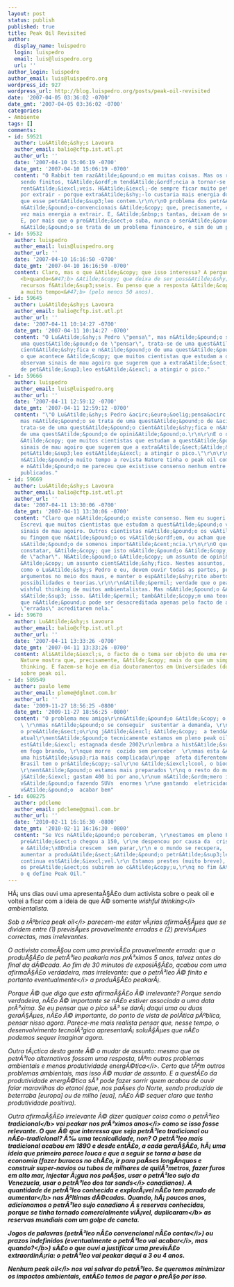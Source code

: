 ```yaml
---
layout: post
status: publish
published: true
title: Peak Oil Revisited
author:
  display_name: luispedro
  login: luispedro
  email: luis@luispedro.org
  url: ''
author_login: luispedro
author_email: luis@luispedro.org
wordpress_id: 927
wordpress_url: http://blog.luispedro.org/posts/peak-oil-revisited
date: '2007-04-05 03:36:02 -0700'
date_gmt: '2007-04-05 03:36:02 -0700'
categories:
- Ambiente
tags: []
comments:
- id: 59521
  author: Lu&Atilde;&shy;s Lavoura
  author_email: balio@cftp.ist.utl.pt
  author_url: ''
  date: '2007-04-10 15:06:19 -0700'
  date_gmt: '2007-04-10 15:06:19 -0700'
  content: "O Rabbit tem raz&Atilde;&pound;o em muitas coisas. Mas os recursos petrol&Atilde;&shy;feros,
    sendo finitos, t&Atilde;&ordf;m tend&Atilde;&ordf;ncia a tornar-se cada vez menos
    rent&Atilde;&iexcl;veis. H&Atilde;&iexcl;-de sempre ficar muito petr&Atilde;&sup3;leo
    por extrair - porque extra&Atilde;&shy;-lo custaria mais energia do que aquela
    que esse petr&Atilde;&sup3;leo contem.\r\n\r\nO problema dos petr&Atilde;&sup3;leos
    n&Atilde;&pound;o-convencionais &Atilde;&copy; que, precisamente, custam cada
    vez mais energia a extrair. E, &Atilde;&nbsp;s tantas, deixam de ser rent&Atilde;&iexcl;veis.
    E, por mais que o pre&Atilde;&sect;o suba, nunca o ser&Atilde;&pound;o, porque
    n&Atilde;&pound;o se trata de um problema financeiro, e sim de um problema energ&Atilde;&copy;tico."
- id: 59532
  author: luispedro
  author_email: luis@luispedro.org
  author_url: ''
  date: '2007-04-10 16:16:50 -0700'
  date_gmt: '2007-04-10 16:16:50 -0700'
  content: Claro, mas o que &Atilde;&copy; que isso interessa? A pergunta &Atilde;&copy;
    <b>quando<&#47;b> &Atilde;&copy; que deixa de ser poss&Atilde;&shy;vel viver de
    recursos f&Atilde;&sup3;sseis. Eu penso que a resposta &Atilde;&copy; <b>daqui
    a muito tempo<&#47;b> (pelo menos 50 anos).
- id: 59645
  author: Lu&Atilde;&shy;s Lavoura
  author_email: balio@cftp.ist.utl.pt
  author_url: ''
  date: '2007-04-11 10:14:27 -0700'
  date_gmt: '2007-04-11 10:14:27 -0700'
  content: "O Lu&Atilde;&shy;s Pedro \"pensa\", mas n&Atilde;&pound;o se trata de
    uma quest&Atilde;&pound;o de \"pensar\", trata-se de uma quest&Atilde;&pound;o
    cient&Atilde;&shy;fica e n&Atilde;&pound;o de uma quest&Atilde;&pound;o de opini&Atilde;&pound;o.\r\n\r\nE
    o que acontece &Atilde;&copy; que muitos cientistas que estudam a quest&Atilde;&pound;o
    observam sinais de mau agoiro que sugerem que a extra&Atilde;&sect;&Atilde;&pound;o
    de pet&Atilde;&sup3;leo est&Atilde;&iexcl; a atingir o pico."
- id: 59666
  author: luispedro
  author_email: luis@luispedro.org
  author_url: ''
  date: '2007-04-11 12:59:12 -0700'
  date_gmt: '2007-04-11 12:59:12 -0700'
  content: "\"O Lu&Atilde;&shy;s Pedro &acirc;&euro;&oelig;pensa&acirc;&euro;\x9D,
    mas n&Atilde;&pound;o se trata de uma quest&Atilde;&pound;o de &acirc;&euro;&oelig;pensar&acirc;&euro;\x9D,
    trata-se de uma quest&Atilde;&pound;o cient&Atilde;&shy;fica e n&Atilde;&pound;o
    de uma quest&Atilde;&pound;o de opini&Atilde;&pound;o.\r\n\r\nE o que acontece
    &Atilde;&copy; que muitos cientistas que estudam a quest&Atilde;&pound;o observam
    sinais de mau agoiro que sugerem que a extra&Atilde;&sect;&Atilde;&pound;o de
    pet&Atilde;&sup3;leo est&Atilde;&iexcl; a atingir o pico.\"\r\n\r\nH&Atilde;&iexcl;
    n&Atilde;&pound;o muito tempo a revista Nature tinha o peak oil como tema de debate
    e n&Atilde;&pound;o me pareceu que existisse consenso nenhum entre os coment&Atilde;&iexcl;rios
    publicados."
- id: 59669
  author: Lu&Atilde;&shy;s Lavoura
  author_email: balio@cftp.ist.utl.pt
  author_url: ''
  date: '2007-04-11 13:30:06 -0700'
  date_gmt: '2007-04-11 13:30:06 -0700'
  content: "Claro que n&Atilde;&pound;o existe consenso. Nem eu sugeri que existisse.
    Escrevi que muitos cientistas que estudam a quest&Atilde;&pound;o v&Atilde;&ordf;em
    sinais de mau agoiro. Outros cientistas n&Atilde;&pound;o os v&Atilde;&ordf;em,
    ou fingem que n&Atilde;&pound;o os v&Atilde;&ordf;em, ou acham que esses sinais
    s&Atilde;&pound;o de somenos import&Atilde;&cent;ncia.\r\n\r\nO que interessa
    constatar, &Atilde;&copy; que isto n&Atilde;&pound;o &Atilde;&copy; um assunto
    de \"achar\". N&Atilde;&pound;o &Atilde;&copy; um assunto de opini&Atilde;&pound;o,
    &Atilde;&copy; um assunto cient&Atilde;&shy;fico. Nestes assuntos, os leigos,
    como o Lu&Atilde;&shy;s Pedro e eu, devem ouvir todas as partes, procurar os bons
    argumentos no meio dos maus, e manter o esp&Atilde;&shy;rito aberto a todas as
    possibilidades e teorias.\r\n\r\n&Atilde;&permil; verdade que o peak oil &Atilde;&copy;
    wishful thinking de muitos ambientalistas. Mas n&Atilde;&pound;o &Atilde;&copy;
    s&Atilde;&sup3; isso. &Atilde;&permil; tamb&Atilde;&copy;m uma teoria cient&Atilde;&shy;fica,
    que n&Atilde;&pound;o pode ser desacreditada apenas pelo facto de algumas pessoas
    \"erradas\" acreditarem nela."
- id: 59670
  author: Lu&Atilde;&shy;s Lavoura
  author_email: balio@cftp.ist.utl.pt
  author_url: ''
  date: '2007-04-11 13:33:26 -0700'
  date_gmt: '2007-04-11 13:33:26 -0700'
  content: Ali&Atilde;&iexcl;s, o facto de o tema ser objeto de uma revista como a
    Nature mostra que, precisamente, &Atilde;&copy; mais do que um simples wishful
    thinking. E fazem-se hoje em dia doutoramentos em Universidades (do Primeiro Mundo)
    sobre peak oil.
- id: 589549
  author: paulo leme
  author_email: pleme@dglnet.com.br
  author_url: ''
  date: '2009-11-27 18:56:25 -0800'
  date_gmt: '2009-11-27 18:56:25 -0800'
  content: "O problema meu amigo\r\nn&Atilde;&pound;o &Atilde;&copy; o acabar o petr&Atilde;&sup3;leo,
    \ \r\nmas n&Atilde;&pound;o se conseguir  sustentar a demanda, \r\nq  faz subir
    o pre&Atilde;&sect;o\r\nq j&Atilde;&iexcl; &Atilde;&copy;  a tend&Atilde;&ordf;ncia
    atual\r\nent&Atilde;&pound;o tecnicamente estamos em pleno peak oil pois a produ&Atilde;&sect;&Atilde;&pound;o
    est&Atilde;&iexcl; estagnada desde 2002\r\nlembra a hist&Atilde;&sup3;ria do sapo
    em fogo brando, \r\nque morre  cozido sem perceber  \r\nmas esta &Atilde;&copy;
    uma hist&Atilde;&sup3;ria mais complicada\r\npqe  afeta diferentemente os pa&Atilde;&shy;ses\r\nno
    Brasil tem o pr&Atilde;&copy;-sal\r\no &Atilde;&iexcl;lcool, o biodiesel,  a hidroeletricidade,
    \r\nent&Atilde;&pound;o estamos mais preparados \r\nq o resto do mundo\r\nos E.U.
    j&Atilde;&iexcl; gastam 400 bi por ano,\r\num n&Atilde;&ordm;mero impens&Atilde;&iexcl;vel\r\ne
    v&Atilde;&pound;o fazendo SUVs  enormes \r\ne gastando  eletricidade de t&Atilde;&copy;rmicas\r\nn&Atilde;&pound;o
    v&Atilde;&pound;o  acabar bem"
- id: 608275
  author: pdcleme
  author_email: pdcleme@gmail.com.br
  author_url: ''
  date: '2010-02-11 16:16:30 -0800'
  date_gmt: '2010-02-11 16:16:30 -0800'
  content: "Se Vcs n&Atilde;&pound;o perceberam, \r\nestamos em pleno Peak Oil\r\no
    pre&Atilde;&sect;o chegou a 150, \r\ne despencou por causa da  crise.\r\nHj China
    e &Atilde;\x8Dndia crescem  sem parar,\r\n e o mundo se recupera,  sem,  no entanto,
    aumentar a produ&Atilde;&sect;&Atilde;&pound;o petr&Atilde;&sup3;leo,  \r\nque
    continua est&Atilde;&iexcl;vel.\r\n Estamos prestes (muito breve), \r\n a ver
    os pre&Atilde;&sect;os subirem ao c&Atilde;&copy;u,\r\nq no fim &Atilde;&copy;
    o q define Peak Oil."
---
```

<p>H&Atilde;&iexcl; uns dias ouvi uma apresenta&Atilde;&sect;&Atilde;&pound;o dum activista sobre o peak oil e voltei a ficar com a ideia de que &Atilde;&copy; somente <i>wishful thinking<&#47;i> ambientalista.
<p>Sob a r&Atilde;&ordm;brica <i>peak oil<&#47;i> parecem-me estar v&Atilde;&iexcl;rias afirma&Atilde;&sect;&Atilde;&micro;es que se dividem entre (1) previs&Atilde;&micro;es provavelmente erradas e (2) previs&Atilde;&micro;es correctas, mas irrelevantes.
<p>O activista come&Atilde;&sect;ou com uma previs&Atilde;&pound;o provavelmente errada: que a produ&Atilde;&sect;&Atilde;&pound;o de petr&Atilde;&sup3;leo peakaria nos pr&Atilde;&sup3;ximos 5 anos, talvez antes do final da d&Atilde;&copy;cada. Ao fim de 30 minutos de exposi&Atilde;&sect;&Atilde;&pound;o, acabou com uma afirma&Atilde;&sect;&Atilde;&pound;o verdadeira, mas irrelevante: que o petr&Atilde;&sup3;leo &Atilde;&copy; finito e portanto <i>eventualmente<&#47;i> a produ&Atilde;&sect;&Atilde;&pound;o peakar&Atilde;&iexcl;.
<p>Porque &Atilde;&copy; que digo que esta afirma&Atilde;&sect;&Atilde;&pound;o &Atilde;&copy; irrelevante? Porque sendo verdadeira, n&Atilde;&pound;o &Atilde;&copy; importante se n&Atilde;&pound;o estiver associada a uma data pr&Atilde;&sup3;xima. Se eu pensar que o pico s&Atilde;&sup3; se dar&Atilde;&iexcl; daqui uma ou duas gera&Atilde;&sect;&Atilde;&micro;es, n&Atilde;&pound;o &Atilde;&copy; importante, do ponto de vista de pol&Atilde;&shy;tica p&Atilde;&ordm;blica, pensar nisso agora. Parece-me mais realista pensar que, nesse tempo, o desenvolvimento tecnol&Atilde;&sup3;gico apresentar&Atilde;&iexcl; solu&Atilde;&sect;&Atilde;&micro;es que n&Atilde;&pound;o podemos sequer imaginar agora.
<p>Outra t&Atilde;&iexcl;ctica desta gente &Atilde;&copy; o mudar de assunto: <i>mesmo que os petr&Atilde;&sup3;leo alternativos fossem uma resposta, t&Atilde;&ordf;m outros problemas ambientais e menos produtividade energ&Atilde;&copy;tica<&#47;i>. Certo que t&Atilde;&ordf;m outros problemas ambientais, mas isso &Atilde;&copy; mudar de assunto. E a quest&Atilde;&pound;o da produtividade energ&Atilde;&copy;tica s&Atilde;&sup3; pode fazer sorrir quem acabou de ouvir falar maravilhas do etanol (que, nos pa&Atilde;&shy;ses do Norte, sendo produzido de beterraba [europa] ou de milho [eua], n&Atilde;&pound;o &Atilde;&copy; sequer claro que tenha produtividade positiva).
<p>Outra afirma&Atilde;&sect;&Atilde;&pound;o irrelevante &Atilde;&copy; dizer qualquer coisa como <i>o petr&Atilde;&sup3;leo <b>tradicional<&#47;b> vai peakar nos pr&Atilde;&sup3;ximos anos<&#47;i> como se isso fosse relevante. O que &Atilde;&copy; que interessa que seja petr&Atilde;&sup3;leo tradicional ou n&Atilde;&pound;o-tradicional? &Atilde;&permil; uma tecnicalidade, non? O petr&Atilde;&sup3;leo mais tradicional acabou em 1890 e desde ent&Atilde;&pound;o, a cada gera&Atilde;&sect;&Atilde;&pound;o, h&Atilde;&iexcl; uma ideia que primeiro parece louca e que a seguir se torna a base da economia (fazer buracos no ch&Atilde;&pound;o, ir para pa&Atilde;&shy;ses long&Atilde;&shy;nquos e construir super-navios ou tubos de milhares de quil&Atilde;&sup3;metros, fazer furos em alto mar, injectar &Atilde;&iexcl;gua nos po&Atilde;&sect;os, usar o petr&Atilde;&sup3;leo sujo da Venezuela, usar o petr&Atilde;&sup3;leo dos <i>tar sands<&#47;i> canadianos). A quantidade de petr&Atilde;&sup3;leo conhecida e explor&Atilde;&iexcl;vel <b>n&Atilde;&pound;o tem parado de aumentar<&#47;b> nas &Atilde;&ordm;ltimas d&Atilde;&copy;cadas. Quando, h&Atilde;&iexcl; poucos anos, adicionamos o petr&Atilde;&sup3;leo sujo canadiano &Atilde;&nbsp;s reservas conhecidas, porque se tinha tornado comercialmente vi&Atilde;&iexcl;vel, <b>duplicaram<&#47;b> as reservas mundiais com um golpe de caneta.
<p>Jogos de palavras (<i>petr&Atilde;&sup3;leo n&Atilde;&pound;o convencional n&Atilde;&pound;o conta<&#47;i>) ou prazos indefinidos (<i>eventualmente o petr&Atilde;&sup3;leo vai acabar<&#47;i>, mas <b>quando?<&#47;b>) s&Atilde;&pound;o o que ouvi a justificar uma previs&Atilde;&pound;o extraordin&Atilde;&iexcl;ria: o petr&Atilde;&sup3;leo vai peakar daqui a 3 ou 4 anos.
<p>Nenhum <i>peak oil<&#47;i> nos vai salvar do petr&Atilde;&sup3;leo. Se queremos minimizar os impactos ambientais, ent&Atilde;&pound;o temos de pagar o pre&Atilde;&sect;o por isso.</p>

